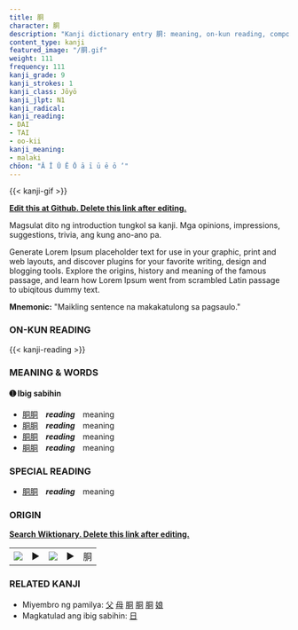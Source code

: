 ```yaml
---
title: 胴
character: 胴
description: "Kanji dictionary entry 胴: meaning, on-kun reading, compounds, origin, related kanji"
content_type: kanji
featured_image: "/胴.gif"
weight: 111
frequency: 111
kanji_grade: 9
kanji_strokes: 1
kanji_class: Jōyō
kanji_jlpt: N1
kanji_radical: 
kanji_reading: 
- DAI
- TAI
- oo-kii
kanji_meaning:
- malaki
chōon: "Ā Ī Ū Ē Ō ā ī ū ē ō ’"
---
```

[//]: # (Don't edit the line below. Kanji animated GIF code is automatically generated.)
{{< kanji-gif >}}

[//]: # (Edit below this line.)

**[Edit this at Github. Delete this link after editing.](https://github.com/tim0g/tim/tree/main/content/kanji/胴/index.md)**

Magsulat dito ng introduction tungkol sa kanji. Mga opinions, impressions, suggestions, trivia, ang kung ano-ano pa.

Generate Lorem Ipsum placeholder text for use in your graphic, print and web layouts, and discover plugins for your favorite writing, design and blogging tools. Explore the origins, history and meaning of the famous passage, and learn how Lorem Ipsum went from scrambled Latin passage to ubiqitous dummy text.
 
**Mnemonic:** "Maikling sentence na makakatulong sa pagsaulo."

### ON-KUN READING

[//]: # (Don't edit the line below. ON-KUN READING code is automatically generated.)
{{< kanji-reading >}}

### MEANING & WORDS

#### ➊ **Ibig sabihin**
  - [胴](../胴)[胴](../胴)　***reading***　meaning
  - [胴](../胴)[胴](../胴)　***reading***　meaning
  - [胴](../胴)[胴](../胴)　***reading***　meaning
  - [胴](../胴)[胴](../胴)　***reading***　meaning

### SPECIAL READING
  - [胴](../胴)[胴](../胴)　***reading***　meaning

### ORIGIN

**[Search Wiktionary. Delete this link after editing.](https://wiktionary.org/wiki/胴)**
<table class="kanji-table"><tr><td>
<img src="60px-胴-bronze.svg.png">
</td><td>▶</td><td>
<img src="60px-胴-oracle.svg.png">
</td><td>▶</td>
<td class="kanji-origin">胴</td>
</tr></table>

### RELATED KANJI
- Miyembro ng pamilya: [父](../父) [母](../母) [胴](../胴) [胴](../胴) [胴](../胴) [娘](../娘)
- Magkatulad ang ibig sabihin: [日](../日)
